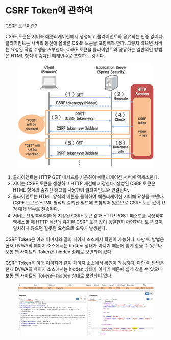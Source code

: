 # CSRF Token에 관하여

CSRF 토큰이란?

CSRF 토큰은 서버측 애플리케이션에서 생성되고 클라이언트와 공유되는 인증 값이다. 클라이언트는 서버의 통신에 올바른 CSRF 토큰을 포함해야 한다. 그렇지 않으면 서버는 요청된 작업 수행을 거부한다. CSRF 토큰을 클라이언트와 공유하는 일반적인 방법은 HTML 형식의 숨겨진 매개변수로 포함하는 것이다.

<figure><img src="../../.gitbook/assets/image (14).png" alt=""><figcaption></figcaption></figure>



1. 클라이언트는 HTTP GET 메서드를 사용하여 애플리케이션 서버에 액세스한다.&#x20;
2. 서버는 CSRF 토큰을 생성하고 HTTP 세션에 저장한다. 생성된 CSRF 토큰은 HTML 형식의 숨겨진 태그를 사용하여 클라이언트와 연결된다.&#x20;
3. 클라이언트는 HTML 양식의 버튼을 클릭하여 애플리케이션 서버에 요청을 보낸다. CSRF 토큰은 HTML 형식의 숨겨진 필드에 포함되어 있으므로 CSRF 토큰 값이 요청 매개 변수로 전송된다.&#x20;
4. 서버는 요청 파라미터에 지정된 CSRF 토큰 값과 HTTP POST 메소드를 사용하여 액세스할 때 HTTP 세션에 유지된 CSRF 토큰 값이 동일한지 확인한다. 토큰 값이 일치하지 않으면 잘못된 요청으로 오류가 발생한다.&#x20;

CSRF Token은 아래 이미지와 같이 페이지 소스에서 확인이 가능하다. 다만 이 방법은 현재 DVWA의 페이지 소스에서는 hidden 상태가 아니기 때문에 쉽게 찾을 수 있으나 보통 웹 사이트의 Token은 hidden 상태로 보안되어 있다.



CSRF Token은 아래 이미지와 같이 페이지 소스에서 확인이 가능하다. 다만 이 방법은 현재 DVWA의 페이지 소스에서는 hidden 상태가 아니기 때문에 쉽게 찾을 수 있으나 보통 웹 사이트의 Token은 hidden 상태로 보안되어 있다.&#x20;

<figure><img src="../../.gitbook/assets/image (16).png" alt=""><figcaption></figcaption></figure>
